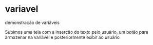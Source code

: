 # variavel
demonstração de variáveis

Subimos uma tela com a inserção do texto pelo usuário, um botão para armazenar na variável e posteriormente exibir ao usuário
